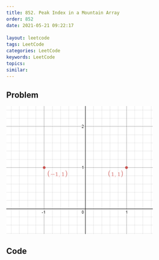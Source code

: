 ```yaml
---
title: 852. Peak Index in a Mountain Array
order: 852
date: 2021-05-21 09:22:17

layout: leetcode
tags: LeetCode
categories: LeetCode
keywords: LeetCode
topics:
similar:
---
```


## Problem

![image tooltip here](./assets/356-1.png)

## Code

```java

```
